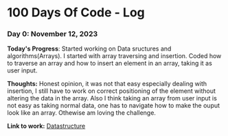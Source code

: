 # 100 Days Of Code - Log

### Day 0: November 12, 2023

**Today's Progress**: Started working on Data sructures and algorithms(Arrays). I started with array traversing and insertion. Coded how to traverse an array and how to insert an element in an array, taking it as user input.

**Thoughts:** Honest opinion, it was not that easy especially dealing with insertion, I still have to work on correct positioning of the element without altering the data in the array. Also I think taking an array from user input is not easy as taking normal data, one has to navigate how to make the ouput look like an array. Othewise am loving the challenge.

**Link to work:** [Datastructure](https://github.com/DianaWangui/my-project_practice/tree/main/Data-Structures-Algorithms/Task-files-Codes)
